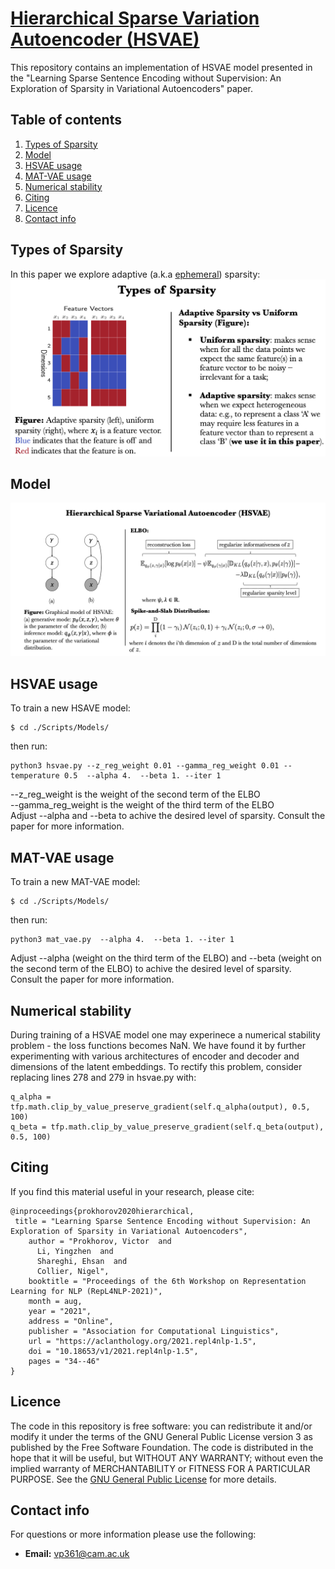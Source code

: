 # [Hierarchical Sparse Variation Autoencoder (HSVAE)](https://aclanthology.org/2021.repl4nlp-1.5.pdf)
This repository contains an implementation of HSVAE model presented in the "Learning Sparse Sentence Encoding without Supervision: An Exploration of Sparsity in Variational Autoencoders" paper.

## Table of contents
1. [Types of Sparsity](#types-of-sparsity)
2. [Model](#model)
3. [HSVAE usage](#hsvae-usage)
4. [MAT-VAE usage](#mat-vae-usage)
5. [Numerical stability](#numerical-stability)
6. [Citing](#citing)
7. [Licence](#licence)
8. [Contact info](#contact-info)

## Types of Sparsity
In this paper we explore adaptive (a.k.a [ephemeral](https://htor.inf.ethz.ch/publications/index.php?pub=407)) sparsity:
![alt tag](./Misc/types_of_sparsity.png)
## Model
![alt tag](./Misc/hsvae.png)

## HSVAE usage
To train a new HSAVE model:
```
$ cd ./Scripts/Models/
```
then run:
```
python3 hsvae.py --z_reg_weight 0.01 --gamma_reg_weight 0.01 --temperature 0.5  --alpha 4.  --beta 1. --iter 1
```
--z_reg_weight is the weight of the second term of the ELBO <br />
--gamma_reg_weight is the weight of the third term of the ELBO <br />
Adjust --alpha and --beta to achive the desired level of sparsity. Consult the paper for more information.

## MAT-VAE usage
To train a new MAT-VAE model:
```
$ cd ./Scripts/Models/
```
then run:
```
python3 mat_vae.py  --alpha 4.  --beta 1. --iter 1
```
Adjust --alpha (weight on the third term of the ELBO) and --beta (weight on the second term of the ELBO) to achive the desired level of sparsity. Consult the paper for more information.

## Numerical stability
During training of a HSVAE model one may experinece a numerical stability problem - the loss functions becomes NaN. We have found it by further experimenting with various architectures of encoder and decoder and dimensions of the latent embeddings. To rectify this problem, consider replacing lines 278 and 279 in hsvae.py  with:
```
q_alpha = tfp.math.clip_by_value_preserve_gradient(self.q_alpha(output), 0.5, 100)
q_beta = tfp.math.clip_by_value_preserve_gradient(self.q_beta(output), 0.5, 100)

```

## Citing

If you find this material useful in your research, please cite:

```
@inproceedings{prokhorov2020hierarchical,
 title = "Learning Sparse Sentence Encoding without Supervision: An Exploration of Sparsity in Variational Autoencoders",
    author = "Prokhorov, Victor  and
      Li, Yingzhen  and
      Shareghi, Ehsan  and
      Collier, Nigel",
    booktitle = "Proceedings of the 6th Workshop on Representation Learning for NLP (RepL4NLP-2021)",
    month = aug,
    year = "2021",
    address = "Online",
    publisher = "Association for Computational Linguistics",
    url = "https://aclanthology.org/2021.repl4nlp-1.5",
    doi = "10.18653/v1/2021.repl4nlp-1.5",
    pages = "34--46"    
}
```

## Licence

The code in this repository is free software: you can redistribute it and/or modify it under the terms of the GNU General Public License version 3 as published by the Free Software Foundation. The code is distributed in the hope that it will be useful, but WITHOUT ANY WARRANTY; without even the implied warranty of MERCHANTABILITY or FITNESS FOR A PARTICULAR PURPOSE.  See the [GNU General Public License](https://www.gnu.org/licenses/gpl-3.0.en.html) for more details.


## Contact info

For questions or more information please use the following:
* **Email:** vp361@cam.ac.uk 
